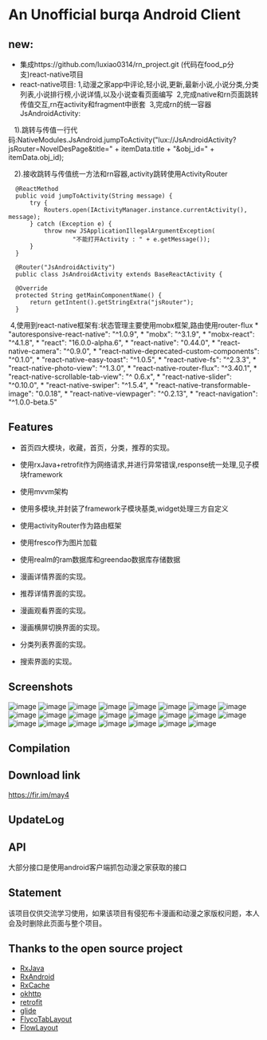 # An Unofficial burqa Android Client
## new:
* 集成https://github.com/luxiao0314/rn_project.git (代码在food_p分支)react-native项目
* react-native项目:
  1,动漫之家app中评论,轻小说,更新,最新小说,小说分类,分类列表,小说排行榜,小说详情,以及小说查看页面编写
  2,完成native和rn页面跳转传值交互,rn在activity和fragment中嵌套
  3,完成rn的统一容器JsAndroidActivity:
  
    1).跳转与传值一行代码:NativeModules.JsAndroid.jumpToActivity("lux://JsAndroidActivity?jsRouter=NovelDesPage&title=" + itemData.title + "&obj_id=" + itemData.obj_id);
    
    2).接收跳转与传值统一方法和rn容器,activity跳转使用ActivityRouter
    
      @ReactMethod
      public void jumpToActivity(String message) {
          try {
              Routers.open(IActivityManager.instance.currentActivity(), message);
          } catch (Exception e) {
              throw new JSApplicationIllegalArgumentException(
                      "不能打开Activity : " + e.getMessage());
          }
      }
    
      @Router("JsAndroidActivity")
      public class JsAndroidActivity extends BaseReactActivity {

      @Override
      protected String getMainComponentName() {
          return getIntent().getStringExtra("jsRouter");
      }
    
  4,使用到react-native框架有:状态管理主要使用mobx框架,路由使用router-flux
      *  "autoresponsive-react-native": "^1.0.9",
      *   "mobx": "^3.1.9",
      *   "mobx-react": "^4.1.8",
      *   "react": "16.0.0-alpha.6",
      *   "react-native": "0.44.0",
      *   "react-native-camera": "^0.9.0",
      *   "react-native-deprecated-custom-components": "^0.1.0",
      *   "react-native-easy-toast": "^1.0.5",
      *   "react-native-fs": "^2.3.3",
      *   "react-native-photo-view": "^1.3.0",
      *   "react-native-router-flux": "^3.40.1",
      *   "react-native-scrollable-tab-view": "^ 0.6.x",
      *   "react-native-slider": "^0.10.0",
      *   "react-native-swiper": "^1.5.4",
      *   "react-native-transformable-image": "0.0.18",
      *   "react-native-viewpager": "^0.2.13",
      *   "react-navigation": "^1.0.0-beta.5"
    


## Features

* 首页四大模块，收藏，首页，分类，推荐的实现。

* 使用rxJava+retrofit作为网络请求,并进行异常错误,response统一处理,见子模块framework

* 使用mvvm架构

* 使用多模块,并封装了framework子模块基类,widget处理三方自定义

* 使用activityRouter作为路由框架

* 使用fresco作为图片加载

* 使用realm的ram数据库和greendao数据库存储数据

* 漫画详情界面的实现。

* 推荐详情界面的实现。

* 漫画观看界面的实现。

* 漫画横屏切换界面的实现。

* 分类列表界面的实现。

* 搜索界面的实现。

## Screenshots
![image](https://github.com/luxiao0314/burqa/raw/burqa/screenshots/WX20170629-160204.png)
![image](https://github.com/luxiao0314/burqa/raw/burqa/screenshots/WX20170629-160252.png)
![image](https://github.com/luxiao0314/burqa/raw/burqa/screenshots/WX20170629-160306.png)
![image](https://github.com/luxiao0314/burqa/raw/burqa/screenshots/WX20170629-160317.png)
![image](https://github.com/luxiao0314/burqa/raw/burqa/screenshots/WX20170629-160329.png)
![image](https://github.com/luxiao0314/burqa/raw/burqa/screenshots/WX20170629-160340.png)
![image](https://github.com/luxiao0314/burqa/raw/burqa/screenshots/WX20170629-160353.png)
![image](https://github.com/luxiao0314/burqa/raw/burqa/screenshots/WX20170629-160402.png)
![image](https://github.com/luxiao0314/burqa/raw/burqa/screenshots/WX20170629-160414.png)
![image](https://github.com/luxiao0314/burqa/raw/burqa/screenshots/WX20170629-160427.png)
![image](https://github.com/luxiao0314/burqa/raw/burqa/screenshots/WX20170629-160503.png)
![image](https://github.com/luxiao0314/burqa/raw/burqa/screenshots/WX20170629-160517.png)
![image](https://github.com/luxiao0314/burqa/raw/burqa/screenshots/WX20170629-160528.png)
![image](https://github.com/luxiao0314/burqa/raw/burqa/screenshots/WX20170629-160541.png)
![image](https://github.com/luxiao0314/burqa/raw/burqa/screenshots/WX20170629-160552.png)
![image](https://github.com/luxiao0314/burqa/raw/burqa/screenshots/WX20170629-160602.png)
![image](https://github.com/luxiao0314/burqa/raw/burqa/screenshots/WX20170629-160613.png)
![image](https://github.com/luxiao0314/burqa/raw/burqa/screenshots/WX20170629-160633.png)
![image](https://github.com/luxiao0314/burqa/raw/burqa/screenshots/WX20170629-160633.png)
![image](https://github.com/luxiao0314/burqa/raw/burqa/screenshots/WX20170629-160645.png)
![image](https://github.com/luxiao0314/burqa/raw/burqa/screenshots/WX20170629-160656.png)
![image](https://github.com/luxiao0314/burqa/raw/burqa/screenshots/WX20170629-160705.png)
![image](https://github.com/luxiao0314/burqa/raw/burqa/screenshots/WX20170629-160727.png)

## Compilation

## Download link
https://fir.im/may4

## UpdateLog

## API

大部分接口是使用android客户端抓包动漫之家获取的接口

## Statement

该项目仅供交流学习使用，如果该项目有侵犯布卡漫画和动漫之家版权问题，本人会及时删除此页面与整个项目。


## Thanks to the open source project

* [RxJava](https://github.com/ReactiveX/RxJava)
* [RxAndroid](https://github.com/ReactiveX/RxAndroid)
* [RxCache](https://github.com/VictorAlbertos/RxCache)
* [okhttp](https://github.com/square/okhttp)
* [retrofit](https://github.com/square/retrofit)
* [glide](https://github.com/bumptech/glide)
* [FlycoTabLayout](https://github.com/H07000223/FlycoTabLayout)
* [FlowLayout](https://github.com/hongyangAndroid/FlowLayout)





